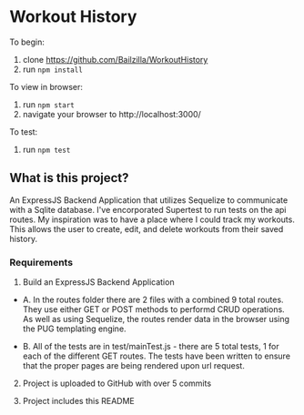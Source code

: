 # Workout History

To begin: 
1. clone https://github.com/Bailzilla/WorkoutHistory
2. run `npm install`

To view in browser:
1. run `npm start`
2. navigate your browser to http://localhost:3000/

To test:
1. run `npm test`


## What is this project?
An ExpressJS Backend Application that utilizes Sequelize to communicate with a Sqlite database. I've encorporated Supertest to run tests on the api routes. My inspiration was to have a place where I could track my workouts. This allows the user to create, edit, and delete workouts from their saved history. 

### Requirements
1. Build an ExpressJS Backend Application 

- A. In the routes folder there are 2 files with a combined 9 total routes. They use either GET or POST methods to performd CRUD operations. As well as using Sequelize, the routes render data in the browser using the PUG templating engine. 

- B. All of the tests are in test/mainTest.js - there are 5 total tests, 1 for each of the different GET routes. The tests have been written to ensure that the proper pages are being rendered upon url request.

2. Project is uploaded to GitHub with over 5 commits

3. Project includes this README
